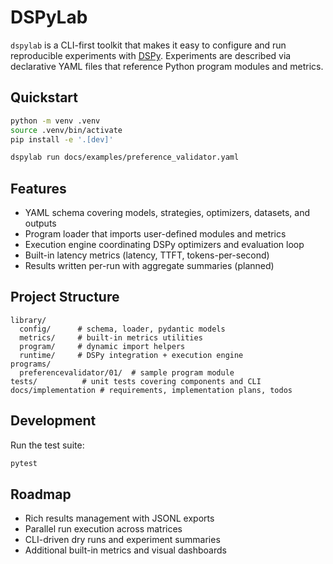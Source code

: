 # DSPyLab

`dspylab` is a CLI-first toolkit that makes it easy to configure and run reproducible experiments with [DSPy](https://github.com/stanfordnlp/dspy). Experiments are described via declarative YAML files that reference Python program modules and metrics.

## Quickstart

```bash
python -m venv .venv
source .venv/bin/activate
pip install -e '.[dev]'

dspylab run docs/examples/preference_validator.yaml
```

## Features

- YAML schema covering models, strategies, optimizers, datasets, and outputs
- Program loader that imports user-defined modules and metrics
- Execution engine coordinating DSPy optimizers and evaluation loop
- Built-in latency metrics (latency, TTFT, tokens-per-second)
- Results written per-run with aggregate summaries (planned)

## Project Structure

```text
library/
  config/      # schema, loader, pydantic models
  metrics/     # built-in metrics utilities
  program/     # dynamic import helpers
  runtime/     # DSPy integration + execution engine
programs/
  preferencevalidator/01/  # sample program module
tests/          # unit tests covering components and CLI
docs/implementation # requirements, implementation plans, todos
```

## Development

Run the test suite:

```bash
pytest
```

## Roadmap

- Rich results management with JSONL exports
- Parallel run execution across matrices
- CLI-driven dry runs and experiment summaries
- Additional built-in metrics and visual dashboards


